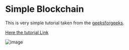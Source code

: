 # Simple Blockchain
This is very simple tutorial taken from the [geeksforgeeks](https://www.geeksforgeeks.org/).

[Here the tutorial Link](https://www.geeksforgeeks.org/create-simple-blockchain-using-python/)

![image](https://github.com/Antony-M1/simple_blockchain/assets/96291963/10754f8c-d5fa-443c-96d2-767bdd9b384b)

